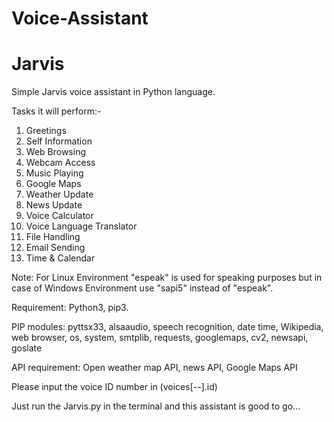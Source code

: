 # Voice-Assistant
# Jarvis
Simple Jarvis voice assistant in Python language.

Tasks it will perform:-
1. Greetings
2. Self Information
3. Web Browsing
4. Webcam Access
5. Music Playing
6. Google Maps
7. Weather Update
8. News Update
9. Voice Calculator
10. Voice Language Translator
11. File Handling
12. Email Sending
13. Time & Calendar

Note: For Linux Environment "espeak" is used for speaking purposes but in case of Windows Environment use "sapi5" instead of "espeak".

Requirement: Python3, pip3.

PIP modules: pyttsx33, alsaaudio, speech recognition, date time, Wikipedia, web browser, os, system, smtplib, requests, googlemaps, cv2, newsapi, goslate

API requirement: Open weather map API, news API, Google Maps API

Please input the voice ID number in (voices[--].id)

Just run the Jarvis.py in the terminal and this assistant is good to go...

